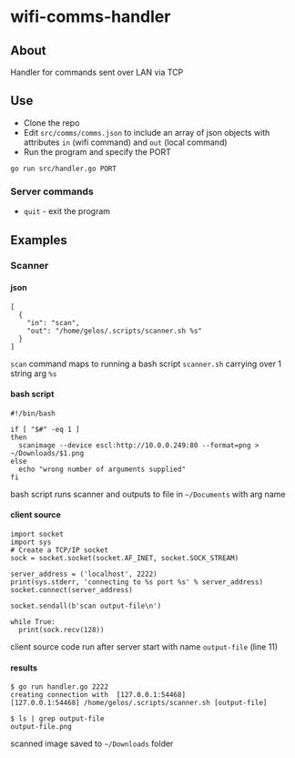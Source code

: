 # wifi-comms-handler
## About
Handler for commands sent over LAN via TCP

## Use
- Clone the repo
- Edit `src/comms/comms.json` to include an array of json objects with attributes `in` (wifi command) and `out` (local command)
- Run the program and specify the PORT
```
go run src/handler.go PORT
```
### Server commands
- `quit` - exit the program

## Examples
### Scanner
#### json
```
[
  {
    "in": "scan",
    "out": "/home/gelos/.scripts/scanner.sh %s"
  }
]
```

`scan` command maps to running a bash script `scanner.sh` carrying over 1 string arg `%s`

#### bash script
```
#!/bin/bash

if [ "$#" -eq 1 ]
then
  scanimage --device escl:http://10.0.0.249:80 --format=png > ~/Downloads/$1.png
else
  echo "wrong number of arguments supplied"
fi
```

bash script runs scanner and outputs to file in `~/Documents` with arg name

#### client source
```
import socket
import sys
# Create a TCP/IP socket
sock = socket.socket(socket.AF_INET, socket.SOCK_STREAM)

server_address = ('localhost', 2222)
print(sys.stderr, 'connecting to %s port %s' % server_address)
socket.connect(server_address)

socket.sendall(b'scan output-file\n')

while True:
  print(sock.recv(128))
```

client source code run after server start with name `output-file` (line 11)

#### results
```
$ go run handler.go 2222
creating connection with  [127.0.0.1:54468]
[127.0.0.1:54468] /home/gelos/.scripts/scanner.sh [output-file]
```
```
$ ls | grep output-file
output-file.png
```

scanned image saved to `~/Downloads` folder
